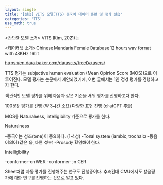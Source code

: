 ```yaml
---
layout: single
title: '[실습] VITS 모델(TTS) 중국어 데이터 훈련 및 평가 실습'
categories: 'TTS'
use_math: true
---
```


<간단한 모델 소개>
VITS (Kim, 2021)는 

<데이터셋 소개>
Chinese Mandarin Female Database
12 hours
wav format with 48KHz 16bit

https://en.data-baker.com/datasets/freeDatasets/

TTS 평가는 subjective human evaluation (Mean Opinion Score (MOS))으로 이루어진다. 모델 평가는 논문에서 제안되었기에, 이번 글에서는 1인 정성 평가를 진행하고자 한다.

객관적인 모델 평가를 위해 다음과 같은 기준을 세워 평가를 진행하고자 한다.

100문장 평가를 진행 (약 3시간 소요)
다양한 표현 진행 (chatGPT 추출)


MOS를 Naturalness, intelligibility 기준으로 평가를 한다.

Naturalness

-중국어는 성조(tone)이 중요하다. (1-4성)
-Tonal system (iambic, trochaic)
-동음이의어 (같은 음, 다른 성조)
-Prosody 확인해야 한다.

Intelligibility

-conformer-cn WER
-conformer-cn CER

Sheet처럼 자동 평가를 진행해주는 연구도 진행중이다. 추측컨대 CMU에서도 발음평가에 대한 연구를 진행하는 것으로 알고 있다.